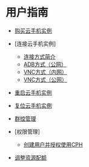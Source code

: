 # 用户指南

-   [购买云手机实例](购买云手机实例.md)
-   [连接云手机实例]
    -   [连接方式简介](连接方式简介.md)
    -   [ADB方式（公网）](ADB方式（公网）.md)
    -   [VNC方式（内网）](VNC方式（内网）.md)
    -   [VNC方式（公网）](VNC方式（公网）.md)

-   [重启云手机实例](重启云手机实例.md)
-   [复位云手机实例](复位云手机实例.md)
-   [群控管理](群控管理.md)
-   [权限管理]
    -   [创建用户并授权使用CPH](创建用户并授权使用CPH.md)

-   [调整资源配额](调整资源配额.md)

